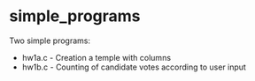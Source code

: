# simple_programs
Two simple programs:
* hw1a.c - Creation a temple with columns 
* hw1b.c - Counting of candidate votes according to user input 
